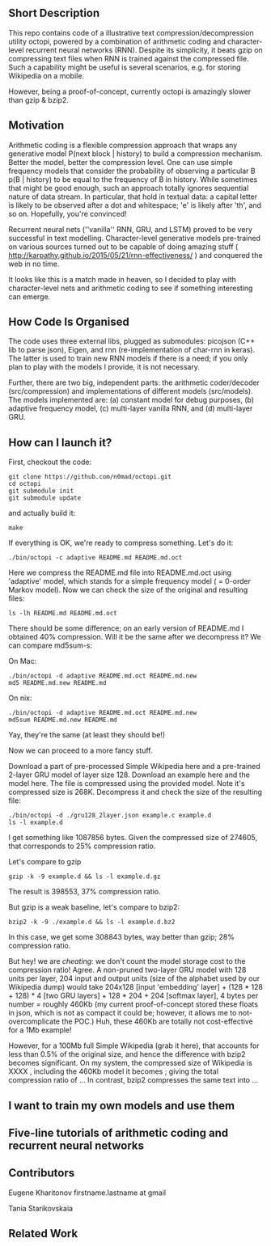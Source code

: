 ## Short Description

This repo contains code of a illustrative text compression/decompression utility octopi, powered by a combination of arithmetic coding and character-level recurrent neural networks (RNN). Despite its simplicity, it beats gzip on compressing text files when RNN is trained against the compressed file. Such a capability might be useful is several scenarios, e.g. for storing Wikipedia on a mobile.

However, being a proof-of-concept, currently octopi is amazingly slower than gzip & bzip2.

## Motivation

Arithmetic coding is a flexible compression approach that wraps any generative model P(next block | history) to build a compression mechanism. Better the model, better the compression level. One can use simple frequency models that consider the probability of observing a particular B p(B | history) to be equal to the frequency of B in history. While sometimes that might be good enough,  such an approach totally ignores sequential nature of data stream. In particular, that hold in textual data: a capital letter is likely to be observed after a dot and whitespace; 'e' is likely after 'th', and so on. Hopefully, you're convinced!

Recurrent neural nets (''vanilla'' RNN, GRU, and LSTM) proved to be very successful in text modelling. Character-level generative models pre-trained on various sources turned out to be capable of doing amazing stuff ( http://karpathy.github.io/2015/05/21/rnn-effectiveness/ ) and conquered the web in no time.

It looks like this is a match made in heaven, so I decided to play with character-level nets and arithmetic coding to see if something interesting can emerge.


## How Code Is Organised

The code uses three external libs, plugged as submodules: picojson (C++ lib to parse json), Eigen, and rnn (re-implementation of char-rnn in keras). The latter is used to train new RNN models if there is a need; if you only plan to play with the models I provide, it is not necessary.

Further, there are two big, independent parts: the arithmetic coder/decoder (src/compression) and implementations of different models (src/models). The models implemented are: (a) constant model for debug purposes, (b) adaptive frequency model, (c) multi-layer vanilla RNN, and (d) multi-layer GRU.

## How can I launch it?
First, checkout the code:

```
git clone https://github.com/n0mad/octopi.git
cd octopi
git submodule init
git submodule update
```
and actually build it:
```
make
```

If everything is OK, we're ready to compress something. Let's do it:
```
./bin/octopi -c adaptive README.md README.md.oct
```
Here we compress the README.md file into README.md.oct using 'adaptive' model, which stands for a simple frequency model ( = 0-order Markov model). Now we can check the size of the original and resulting files:
```
ls -lh README.md README.md.oct
```
There should be some difference; on an early version of README.md I obtained 40% compression. Will it be the same after we decompress it? We can compare md5sum-s:

On Mac:
```
./bin/octopi -d adaptive README.md.oct README.md.new
md5 README.md.new README.md
```
On nix:
```
./bin/octopi -d adaptive README.md.oct README.md.new
md5sum README.md.new README.md
```
Yay, they're the same (at least they should be!)

Now we can proceed to a more fancy stuff. 

Download a part of pre-processed Simple Wikipedia here and a pre-trained 2-layer GRU model of layer size 128. Download an example here and the model here.
The file is compressed using the provided model. Note it's compressed size is 268K. Decompress it and check the size of the resulting file:
```
./bin/octopi -d ./gru128_2layer.json example.c example.d
ls -l example.d

```
I get something like 1087856 bytes. Given the compressed size of 274605, that corresponds to 25% compression ratio.

Let's compare to gzip
```
gzip -k -9 example.d && ls -l example.d.gz
```
The result is 398553, 37% compression ratio.

But gzip is a weak baseline, let's compare to bzip2:
```
bzip2 -k -9 ./example.d && ls -l example.d.bz2
```
In this case, we get some 308843 bytes, way better than gzip; 28% compression ratio.


But hey! we are *cheating*: we don't count the model storage cost to the compression ratio! Agree. A non-pruned two-layer GRU model with 128 units per layer, 204 input and output units (size of the alphabet used by our Wikipedia dump) would take 204x128 [input 'embedding' layer] + (128 * 128 + 128) * 4 [two GRU layers] + 128 * 204 + 204 [softmax layer], 4 bytes per number = roughly 460Kb (my current proof-of-concept stored these floats in json, which is not as compact it could be; however, it allows me to not-overcomplicate the POC.)
Huh, these 460Kb are totally not cost-effective for a 1Mb example! 

However, for a 100Mb full Simple Wikipedia (grab it here), that accounts for less than 0.5% of the original size, and hence the difference with bzip2 becomes significant.  On my system, the compressed size of Wikipedia is XXXX , including the 460Kb model it becomes ; giving the total compression ratio of ... In contrast, bzip2 compresses the same text into ...

## I want to train my own models and use them

## Five-line tutorials of arithmetic coding and recurrent neural networks

## Contributors
Eugene Kharitonov firstname.lastname at gmail

Tania Starikovskaia


## Related Work
